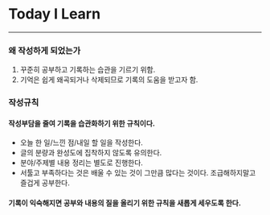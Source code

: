 # Today I Learn
---

### 왜 작성하게 되었는가
1. 꾸준히 공부하고 기록하는 습관을 기르기 위함.
2. 기억은 쉽게 왜곡되거나 삭제되므로 기록의 도움을 받고자 함.

### 작성규칙 
#### 작성부담을 줄여 기록을 습관화하기 위한 규칙이다. 
- 오늘 한 일/느낀 점/내일 할 일을 작성한다.
- 글의 분량과 완성도에 집착하지 않도록 유의한다.
- 분야/주제별 내용 정리는 별도로 진행한다.
- 서툴고 부족하다는 것은 배울 수 있는 것이 그만큼 많다는 것이다. 조급해하지말고 즐겁게 공부한다.

#### 기록이 익숙해지면 공부와 내용의 질을 올리기 위한 규칙을 새롭게 세우도록 한다. 


